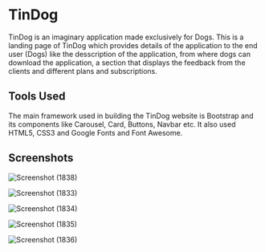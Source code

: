 
# TinDog

TinDog is an imaginary application made exclusively for Dogs. This is a landing page of TinDog which provides details of the application to the end user (Dogs) like the desscription of the application, from where dogs can download the application, a section that displays the feedback from the clients and different plans and subscriptions.


## Tools Used

The main framework used in building the TinDog website is Bootstrap and its components like Carousel, Card, Buttons, Navbar etc. It also used HTML5, CSS3 and Google Fonts and Font Awesome.


## Screenshots

![Screenshot (1838)](https://user-images.githubusercontent.com/66353781/211160959-a366e230-c5f5-4f2c-9b36-c73aa09d4d12.png)

![Screenshot (1833)](https://user-images.githubusercontent.com/66353781/211160961-e0591015-17cf-4b92-bf51-4e1535a1ac7f.png)

![Screenshot (1834)](https://user-images.githubusercontent.com/66353781/211160962-210d41b1-b590-45fa-a693-7f8bd5e2ff75.png)

![Screenshot (1835)](https://user-images.githubusercontent.com/66353781/211160964-16853e18-ce6c-45e0-96d1-5006e56af580.png)

![Screenshot (1836)](https://user-images.githubusercontent.com/66353781/211160965-78346ab7-81bc-484b-86ab-8a3b7dd49f03.png)
